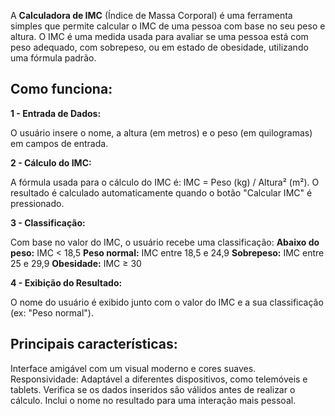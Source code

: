 A **Calculadora de IMC** (Índice de Massa Corporal) é uma ferramenta simples que permite calcular o IMC de uma pessoa com base no seu peso e altura. O IMC é uma medida usada para avaliar se uma pessoa está com peso adequado, com sobrepeso, ou em estado de obesidade, utilizando uma fórmula padrão.

## Como funciona: ##
**1 - Entrada de Dados:**

O usuário insere o nome, a altura (em metros) e o peso (em quilogramas) em campos de entrada.

**2 - Cálculo do IMC:**

A fórmula usada para o cálculo do IMC é:
IMC = Peso (kg) / Altura² (m²).
O resultado é calculado automaticamente quando o botão "Calcular IMC" é pressionado.

**3 - Classificação:**

Com base no valor do IMC, o usuário recebe uma classificação:
**Abaixo do peso:** IMC < 18,5
**Peso normal:** IMC entre 18,5 e 24,9
**Sobrepeso:** IMC entre 25 e 29,9
**Obesidade:** IMC ≥ 30

**4 - Exibição do Resultado:**

O nome do usuário é exibido junto com o valor do IMC e a sua classificação (ex: "Peso normal").

## Principais características: ##
Interface amigável com um visual moderno e cores suaves.
Responsividade: Adaptável a diferentes dispositivos, como telemóveis e tablets.
Verifica se os dados inseridos são válidos antes de realizar o cálculo.
Inclui o nome no resultado para uma interação mais pessoal.
